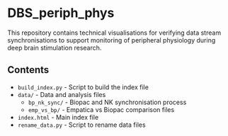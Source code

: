 # DBS_periph_phys

This repository contains technical visualisations for verifying data stream synchronisations to support monitoring of peripheral physiology during deep brain stimulation research.

## Contents

- `build_index.py` - Script to build the index file
- `data/` - Data and analysis files
  - `bp_nk_sync/` - Biopac and NK synchronisation process
  - `emp_vs_bp/` - Empatica vs Biopac comparison files
- `index.html` - Main index file
- `rename_data.py` - Script to rename data files
